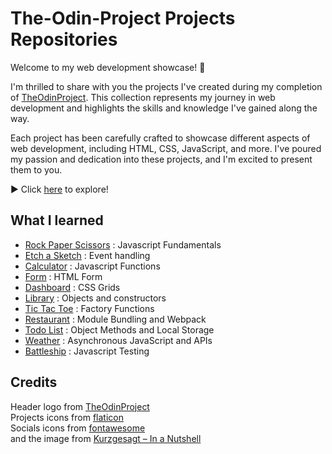 # The-Odin-Project Projects Repositories

Welcome to my web development showcase! 🚀

I'm thrilled to share with you the projects I've created during my completion of [TheOdinProject](https://www.theodinproject.com/). This collection represents my journey in web development and highlights the skills and knowledge I've gained along the way.

Each project has been carefully crafted to showcase different aspects of web development, including HTML, CSS, JavaScript, and more. I've poured my passion and dedication into these projects, and I'm excited to present them to you.

▶️ Click [here](https://aslam-naseer.github.io/TOP-Projects-repo/) to explore!

## What I learned
* [Rock Paper Scissors](https://aslam-naseer.github.io/TOP-Projects-repo/01_RockPaperScissor/index.html) : Javascript Fundamentals
* [Etch a Sketch](https://aslam-naseer.github.io/TOP-Projects-repo/02_EtchASketch/index.html) : Event handling
* [Calculator](https://aslam-naseer.github.io/TOP-Projects-repo/03_Calculator/index.html) : Javascript Functions
* [Form](https://aslam-naseer.github.io/TOP-Projects-repo/04_Form/index.html) : HTML Form
* [Dashboard](https://aslam-naseer.github.io/TOP-Projects-repo/05_Dashboard/index.html) : CSS Grids
* [Library](https://aslam-naseer.github.io/TOP-Projects-repo/06_Library/index.html) : Objects and constructors
* [Tic Tac Toe](https://aslam-naseer.github.io/TOP-Projects-repo/07_TicTacToe/index.html) : Factory Functions
* [Restaurant](https://aslam-naseer.github.io/TOP-Projects-repo/08_Restaurant/dist/index.html) : Module Bundling and Webpack
* [Todo List](https://aslam-naseer.github.io/TOP-Projects-repo/09_TodoList/dist/index.html) : Object Methods and Local Storage
* [Weather](https://aslam-naseer.github.io/TOP-Projects-repo/10_Weather/index.html) : Asynchronous JavaScript and APIs
* [Battleship](https://aslam-naseer.github.io/TOP-Projects-repo/11_BattleShip/dist/index.html) : Javascript Testing

## Credits
Header logo from [TheOdinProject](https://www.theodinproject.com/)  
Projects icons from [flaticon](https://www.flaticon.com/)  
Socials icons from [fontawesome](https://fontawesome.com/)  
and the image from [Kurzgesagt – In a Nutshell](https://www.youtube.com/@kurzgesagt)

